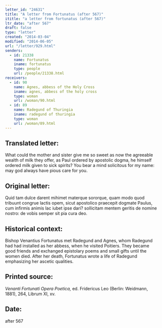 ```yaml
---
letter_id: "24631"
title: "A letter from Fortunatus (after 567)"
ititle: "a letter from fortunatus (after 567)"
ltr_date: "after 567"
draft: false
type: "letter"
created: "2014-03-04"
modified: "2014-06-05"
url: "/letter/929.html"
senders:
  - id: 21338
    name: Fortunatus
    iname: fortunatus
    type: people
    url: /people/21338.html
receivers:
  - id: 90
    name: Agnes, abbess of the Holy Cross
    iname: agnes, abbess of the holy cross
    type: woman
    url: /woman/90.html
  - id: 89
    name: Radegund of Thuringia
    iname: radegund of thuringia
    type: woman
    url: /woman/89.html
---
```

<h2> Translated letter:</h2>What could the mother and sister give me so sweet
as now the agreeable wealth of milk they offer,
as Paul ordered by apostolic dogma,
he himself ordered milk given to sick spirits?
You bear a mind solicitous for my name:
may god always have pious care for you.
<h2 class="mt-4"> Original letter:</h2>Quid tam dulce darent mihimet materque sororque,
quam modo quod tribuunt congrue lactis opem,
sicut apostolico praecepit dogmate Paulus,
cum infirmis animis lac iubet ipse dari?
sollicitam mentem geritis de nomine nostro:
de vobis semper sit pia cura deo.
<h2 class="mt-4"> Historical context:</h2>Bishop Venantius Fortunatus met Radegund and Agnes, whom Radegund had had installed as her abbess, when he visited Poitiers. They became good friends and exchanged epistolary poems and small gifts until the women died. After her death, Fortunatus wrote a life of Radegund emphasizing her ascetic qualities.
<h2 class="mt-4"> Printed source:</h2><p><em>Venanti Fortunati Opera Poetica,</em> ed. Fridericus Leo (Berlin: Weidmann, 1881), 264, Librum XI, xv.</p><h2 class="mt-4"> Date:</h2>after 567